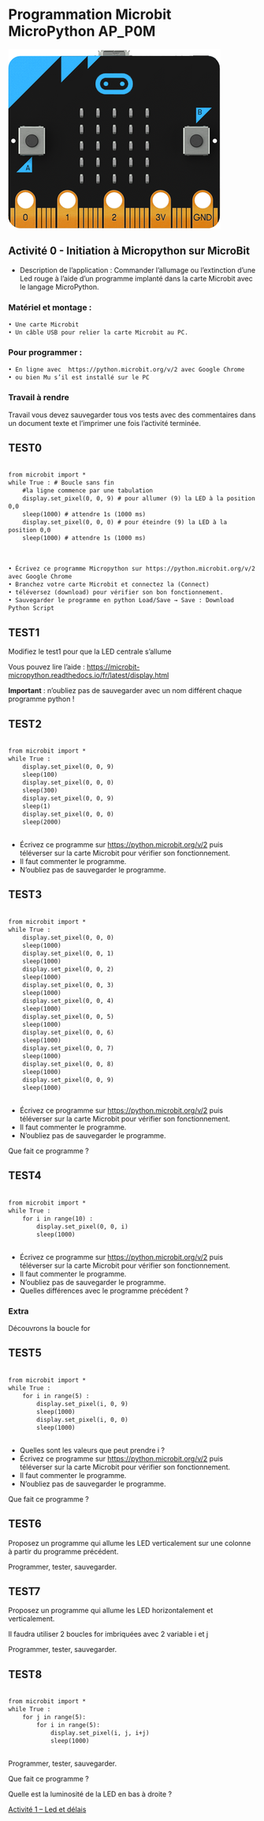 # Programmation Microbit MicroPython AP_P0M

![Image microbit](../Images/microbit-front.png)

## Activité 0 - Initiation à Micropython sur MicroBit

- Description de l’application :
Commander l’allumage ou l’extinction d’une Led rouge à l’aide d’un programme implanté dans la carte Microbit avec le langage MicroPython.

### Matériel et montage :

    • Une carte Microbit
    • Un câble USB pour relier la carte Microbit au PC.

### Pour programmer :

    • En ligne avec  https://python.microbit.org/v/2 avec Google Chrome
    • ou bien Mu s’il est installé sur le PC

### Travail à rendre
Travail vous devez sauvegarder tous vos tests avec des commentaires dans un document texte et l’imprimer une fois l’activité terminée.

## TEST0

<pre>
<code>
from microbit import *
while True : # Boucle sans fin
	#la ligne commence par une tabulation
	display.set_pixel(0, 0, 9) # pour allumer (9) la LED à la position 0,0
	sleep(1000) # attendre 1s (1000 ms)
	display.set_pixel(0, 0, 0) # pour éteindre (9) la LED à la position 0,0
	sleep(1000) # attendre 1s (1000 ms)
  </code>
  </pre>

    • Écrivez ce programme Micropython sur https://python.microbit.org/v/2  avec Google Chrome
    • Branchez votre carte Microbit et connectez la (Connect)
    • téléversez (download) pour vérifier son bon fonctionnement.
    • Sauvegarder le programme en python Load/Save → Save : Download Python Script

## TEST1

Modifiez le test1 pour que la LED centrale s’allume

Vous pouvez lire l’aide : https://microbit-micropython.readthedocs.io/fr/latest/display.html

**Important** : n’oubliez pas de sauvegarder avec un nom différent chaque programme python !

## TEST2

<pre>
<code>
from microbit import *
while True :
	display.set_pixel(0, 0, 9)
	sleep(100)
	display.set_pixel(0, 0, 0)
	sleep(300)
	display.set_pixel(0, 0, 9)
	sleep(1)
	display.set_pixel(0, 0, 0)
	sleep(2000)
</code>
</pre>

- Écrivez ce programme sur https://python.microbit.org/v/2  puis téléverser sur la carte Microbit pour vérifier son fonctionnement.
- Il faut commenter le programme.
- N’oubliez pas de sauvegarder le programme.

## TEST3

<pre>
<code>
from microbit import *
while True :
	display.set_pixel(0, 0, 0)
	sleep(1000)
	display.set_pixel(0, 0, 1)
	sleep(1000)
	display.set_pixel(0, 0, 2)
	sleep(1000)
	display.set_pixel(0, 0, 3)
	sleep(1000)
	display.set_pixel(0, 0, 4)
	sleep(1000)
	display.set_pixel(0, 0, 5)
	sleep(1000)
	display.set_pixel(0, 0, 6)
	sleep(1000)
	display.set_pixel(0, 0, 7)
	sleep(1000)
	display.set_pixel(0, 0, 8)
	sleep(1000)
	display.set_pixel(0, 0, 9)
	sleep(1000)
</code>
</pre>

- Écrivez ce programme sur https://python.microbit.org/v/2  puis téléverser sur la carte Microbit pour vérifier son fonctionnement.
- Il faut commenter le programme.
- N’oubliez pas de sauvegarder le programme.

Que fait ce programme ?

## TEST4

<pre>
<code>
from microbit import *
while True :
	for i in range(10) :
		display.set_pixel(0, 0, i)
		sleep(1000)
</code>
</pre>

- Écrivez ce programme sur https://python.microbit.org/v/2  puis téléverser sur la carte Microbit pour vérifier son fonctionnement.
- Il faut commenter le programme.
- N’oubliez pas de sauvegarder le programme.
- Quelles différences avec le programme précédent ?

### Extra

Découvrons la boucle for

## TEST5

<pre>
<code>
from microbit import *
while True :
	for i in range(5) :
		display.set_pixel(i, 0, 9)
		sleep(1000)
		display.set_pixel(i, 0, 0)
		sleep(1000)
</code>
</pre>

- Quelles sont les valeurs que peut prendre i ?
- Écrivez ce programme sur https://python.microbit.org/v/2  puis téléverser sur la carte Microbit pour vérifier son fonctionnement.
- Il faut commenter le programme.
- N’oubliez pas de sauvegarder le programme.

Que fait ce programme ?

## TEST6
Proposez un programme qui allume les LED verticalement sur une colonne à partir du programme précédent.

Programmer, tester, sauvegarder.

## TEST7
Proposez un programme qui allume les LED horizontalement et verticalement.

Il faudra utiliser 2 boucles for imbriquées avec 2 variable i et j

Programmer, tester, sauvegarder.

## TEST8

<pre>
<code>
from microbit import *
while True :
    for j in range(5):
        for i in range(5):
            display.set_pixel(i, j, i+j)
            sleep(1000)
</code>
</pre>

Programmer, tester, sauvegarder.

Que fait ce programme ?

Quelle est la luminosité de la LED en bas à droite ?

[Activité 1 – Led et délais](Programmation_Microbit_MicroPython_AP_P1M)
